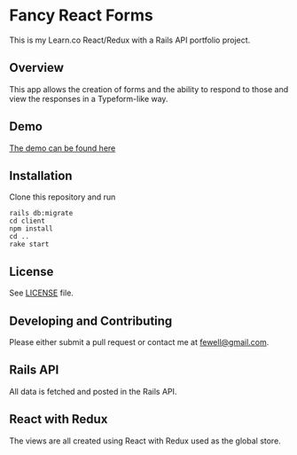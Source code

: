 # Fancy React Forms

This is my Learn.co React/Redux with a Rails API portfolio project.

## Overview

This app allows the creation of forms and the ability to respond to those and view the responses in a Typeform-like way.

## Demo

[The demo can be found here](https://whispering-plains-21853.herokuapp.com/)

## Installation

Clone this repository and run

```bundle install
rails db:migrate
cd client
npm install
cd ..
rake start
```

## License

See [LICENSE](LICENSE.txt) file.

## Developing and Contributing

Please either submit a pull request or contact me at fewell@gmail.com.

## Rails API

All data is fetched and posted in the Rails API.

## React with Redux

The views are all created using React with Redux used as the global store.
